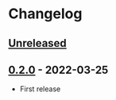 # Changelog

## [Unreleased]

## [0.2.0] - 2022-03-25

-   First release

[Unreleased]: https://github.com/getindata/kafka-connect-iceberg-sink/compare/0.2.0...HEAD

[0.2.0]: https://github.com/getindata/kafka-connect-iceberg-sink/compare/468a1c03fdc7fcd2e8ac7911b7b63264bfcb434a...0.2.0
